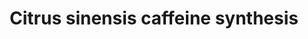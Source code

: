 ---
annotations:
- id: PW:0000002
  parent: classic metabolic pathway
  type: Pathway Ontology
  value: classic metabolic pathway
authors:
- Hayashi
- MaintBot
- Egonw
citedin: ''
communities: []
description: Citrus sinensis caffeine synthesis pathway.  [Convergent Biochemical
  Pathways for Xanthine Alkaloid Production in Plants Evolved from Ancestral Enzymes
  with Different Catalytic Properties](https://pmc.ncbi.nlm.nih.gov/articles/PMC8233510/)
  [Convergent evolution of caffeine in plants by co-option of exapted ancestral enzymes](https://pmc.ncbi.nlm.nih.gov/articles/PMC5035902/)
last-edited: 2025-10-18
ndex: null
organisms:
- Citrus sinensis
redirect_from:
- /index.php/Pathway:WP5589
- /instance/WP5589
- /instance/WP5589_r140739
revision: r140739
schema-jsonld:
- '@context': https://schema.org/
  '@id': https://wikipathways.github.io/pathways/WP5589.html
  '@type': Dataset
  creator:
    '@type': Organization
    name: WikiPathways
  description: Citrus sinensis caffeine synthesis pathway.  [Convergent Biochemical
    Pathways for Xanthine Alkaloid Production in Plants Evolved from Ancestral Enzymes
    with Different Catalytic Properties](https://pmc.ncbi.nlm.nih.gov/articles/PMC8233510/)
    [Convergent evolution of caffeine in plants by co-option of exapted ancestral
    enzymes](https://pmc.ncbi.nlm.nih.gov/articles/PMC5035902/)
  keywords:
  - 1-methylxanthine
  - 3-methylxanthine
  - Theophylline
  - caffeine
  - xanthine
  license: CC0
  name: Citrus sinensis caffeine synthesis
seo: CreativeWork
title: Citrus sinensis caffeine synthesis
wpid: WP5589
---
